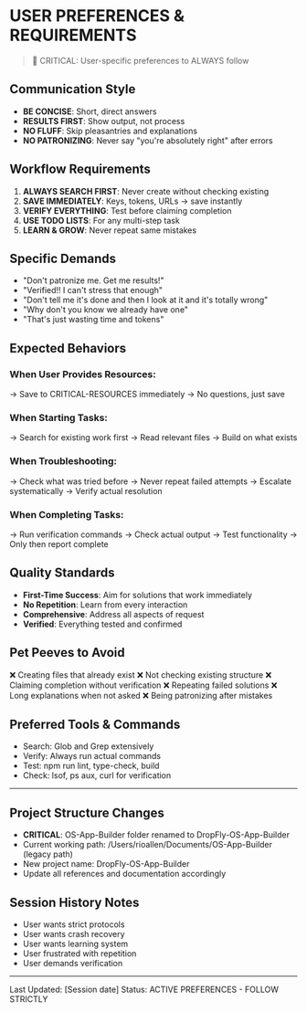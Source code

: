 # USER PREFERENCES & REQUIREMENTS
> 👤 CRITICAL: User-specific preferences to ALWAYS follow

## Communication Style
- **BE CONCISE**: Short, direct answers
- **RESULTS FIRST**: Show output, not process
- **NO FLUFF**: Skip pleasantries and explanations
- **NO PATRONIZING**: Never say "you're absolutely right" after errors

## Workflow Requirements
1. **ALWAYS SEARCH FIRST**: Never create without checking existing
2. **SAVE IMMEDIATELY**: Keys, tokens, URLs → save instantly
3. **VERIFY EVERYTHING**: Test before claiming completion
4. **USE TODO LISTS**: For any multi-step task
5. **LEARN & GROW**: Never repeat same mistakes

## Specific Demands
- "Don't patronize me. Get me results!"
- "Verified!! I can't stress that enough"
- "Don't tell me it's done and then I look at it and it's totally wrong"
- "Why don't you know we already have one"
- "That's just wasting time and tokens"

## Expected Behaviors
### When User Provides Resources:
→ Save to CRITICAL-RESOURCES immediately
→ No questions, just save

### When Starting Tasks:
→ Search for existing work first
→ Read relevant files
→ Build on what exists

### When Troubleshooting:
→ Check what was tried before
→ Never repeat failed attempts
→ Escalate systematically
→ Verify actual resolution

### When Completing Tasks:
→ Run verification commands
→ Check actual output
→ Test functionality
→ Only then report complete

## Quality Standards
- **First-Time Success**: Aim for solutions that work immediately
- **No Repetition**: Learn from every interaction
- **Comprehensive**: Address all aspects of request
- **Verified**: Everything tested and confirmed

## Pet Peeves to Avoid
❌ Creating files that already exist
❌ Not checking existing structure
❌ Claiming completion without verification
❌ Repeating failed solutions
❌ Long explanations when not asked
❌ Being patronizing after mistakes

## Preferred Tools & Commands
- Search: Glob and Grep extensively
- Verify: Always run actual commands
- Test: npm run lint, type-check, build
- Check: lsof, ps aux, curl for verification

---

## Project Structure Changes
- **CRITICAL**: OS-App-Builder folder renamed to DropFly-OS-App-Builder
- Current working path: /Users/rioallen/Documents/OS-App-Builder (legacy path)
- New project name: DropFly-OS-App-Builder
- Update all references and documentation accordingly

## Session History Notes
- User wants strict protocols
- User wants crash recovery
- User wants learning system
- User frustrated with repetition
- User demands verification

---

Last Updated: [Session date]
Status: ACTIVE PREFERENCES - FOLLOW STRICTLY